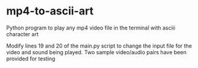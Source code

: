 # mp4-to-ascii-art
Python program to play any mp4 video file in the terminal with asciii character art

Modify lines 19 and 20 of the main.py script to change the input file for the video and sound being played. Two sample video/audio pairs have been provided for testing
